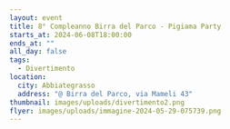 ```yaml
---
layout: event
title: 8° Compleanno Birra del Parco - Pigiama Party
starts_at: 2024-06-08T18:00:00
ends_at: ""
all_day: false
tags:
  - Divertimento
location:
  city: Abbiategrasso
  address: "@ Birra del Parco, via Mameli 43"
thumbnail: images/uploads/divertimento2.png
flyer: images/uploads/immagine-2024-05-29-075739.png
---
```

